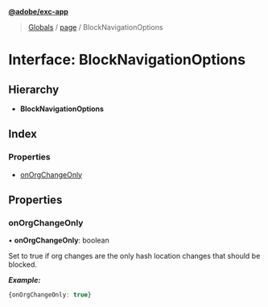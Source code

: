 **[@adobe/exc-app](../README.md)**

> [Globals](../README.md) / [page](../modules/page.md) / BlockNavigationOptions

# Interface: BlockNavigationOptions

## Hierarchy

* **BlockNavigationOptions**

## Index

### Properties

* [onOrgChangeOnly](page.blocknavigationoptions.md#onorgchangeonly)

## Properties

### onOrgChangeOnly

•  **onOrgChangeOnly**: boolean

Set to true if org changes are the only hash location changes that should be blocked.

***Example:***

```typescript
{onOrgChangeOnly: true}
```
